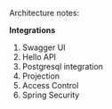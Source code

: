 Architecture notes:

**Integrations**

1. Swagger UI
2. Hello API
3. Postgresql integration
4. Projection
5. Access Control
6. Spring Security